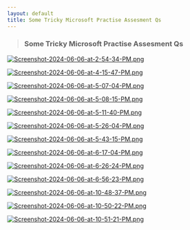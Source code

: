 ```yaml
---
layout: default
title: Some Tricky Microsoft Practise Assesment Qs
---
```


> ### Some Tricky Microsoft Practise Assesment Qs 

[![Screenshot-2024-06-06-at-2-54-34-PM.png](https://i.postimg.cc/SsMCNHTm/Screenshot-2024-06-06-at-2-54-34-PM.png)](https://postimg.cc/mzTtmpWn)

[![Screenshot-2024-06-06-at-4-15-47-PM.png](https://i.postimg.cc/QxKtdqYS/Screenshot-2024-06-06-at-4-15-47-PM.png)](https://postimg.cc/ppxx0KHn)

[![Screenshot-2024-06-06-at-5-07-04-PM.png](https://i.postimg.cc/qqb23tqs/Screenshot-2024-06-06-at-5-07-04-PM.png)](https://postimg.cc/fSd34Rxy)

[![Screenshot-2024-06-06-at-5-08-15-PM.png](https://i.postimg.cc/xdnGBVwb/Screenshot-2024-06-06-at-5-08-15-PM.png)](https://postimg.cc/hXZ776PS)

[![Screenshot-2024-06-06-at-5-11-40-PM.png](https://i.postimg.cc/85hHjdqx/Screenshot-2024-06-06-at-5-11-40-PM.png)](https://postimg.cc/BLnDzFZC)

[![Screenshot-2024-06-06-at-5-26-04-PM.png](https://i.postimg.cc/htgdpWQz/Screenshot-2024-06-06-at-5-26-04-PM.png)](https://postimg.cc/GH7tmfQd)

[![Screenshot-2024-06-06-at-5-43-15-PM.png](https://i.postimg.cc/4N4PMXyM/Screenshot-2024-06-06-at-5-43-15-PM.png)](https://postimg.cc/6TSC4JdL)

[![Screenshot-2024-06-06-at-6-17-04-PM.png](https://i.postimg.cc/W4HWMzvg/Screenshot-2024-06-06-at-6-17-04-PM.png)](https://postimg.cc/t1FNbX74)

[![Screenshot-2024-06-06-at-6-26-24-PM.png](https://i.postimg.cc/HWNmpwP4/Screenshot-2024-06-06-at-6-26-24-PM.png)](https://postimg.cc/gr3QsZpn)

[![Screenshot-2024-06-06-at-6-56-23-PM.png](https://i.postimg.cc/65PtWDYQ/Screenshot-2024-06-06-at-6-56-23-PM.png)](https://postimg.cc/mt70V6xx)

[![Screenshot-2024-06-06-at-10-48-37-PM.png](https://i.postimg.cc/x17yC94q/Screenshot-2024-06-06-at-10-48-37-PM.png)](https://postimg.cc/0zYJX1xq)

[![Screenshot-2024-06-06-at-10-50-22-PM.png](https://i.postimg.cc/yWCx5rQ1/Screenshot-2024-06-06-at-10-50-22-PM.png)](https://postimg.cc/FkGhkGX8)

[![Screenshot-2024-06-06-at-10-51-21-PM.png](https://i.postimg.cc/PrGqtJhP/Screenshot-2024-06-06-at-10-51-21-PM.png)](https://postimg.cc/qgLrwkNT)

